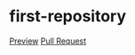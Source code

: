 # first-repository

[Preview](https://troospieler.github.io/first-repository/)
[Pull Request](https://github.com/troospieler/first-repository/pull/1/files)
